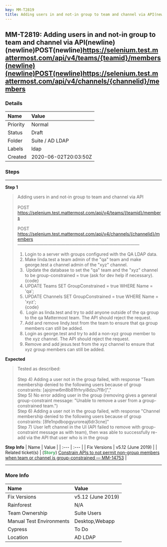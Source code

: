 ```yaml
---
key: MM-T2819
title: Adding users in and not-in group to team and channel via API(newline)(newline)POST(newline)https://selenium.test.mattermost.com/api/v4/teams/{teamid}/members(newline)(newline)POST(newline)https://selenium.test.mattermost.com/api/v4/channels/{channelid}/members
---
```


## MM-T2819: Adding users in and not-in group to team and channel via API(newline)(newline)POST(newline)https://selenium.test.mattermost.com/api/v4/teams/{teamid}/members(newline)(newline)POST(newline)https://selenium.test.mattermost.com/api/v4/channels/{channelid}/members

### Details

| Name     | Value                |
| :------- | :------------------- |
| Priority | Normal               |
| Status   | Draft                |
| Folder   | Suite / AD LDAP      |
| Labels   | ldap                 |
| Created  | 2020-06-02T20:03:50Z |

### Steps

<hr/>

**Step 1**

> <article>Adding users in and not-in group to team and channel via API<br><br>POST<br><a href="https://selenium.test.mattermost.com/api/v4/teams/{teamid}/members">https://selenium.test.mattermost.com/api/v4/teams/{teamid}/members</a><br><br>POST<br><a href="https://selenium.test.mattermost.com/api/v4/channels/{channelid}/members">https://selenium.test.mattermost.com/api/v4/channels/{channelid}/members</a><br>————————————————————————————<ol><li>Login to a server with groups configured with the QA LDAP data.</li><li>Make linda.test a team admin of the "qa" team and make george.test a channel admin of the "xyz" channel.</li><li>&nbsp;Update the database to set the "qa" team and the "xyz" channel to be group-constrained = true (ask for dev help if necessary).<br>{code}</li><li>UPDATE Teams SET GroupConstrained = true WHERE Name = 'qa';</li><li>UPDATE Channels SET GroupConstrained = true WHERE Name = 'xyz';<br>{code}</li><li>&nbsp;Login as linda.test and try to add anyone outside of the qa group to the qa Mattermost team. The API should reject the request.</li><li>Add and remove lindy.test from the team to ensure that qa group members can still be added.</li><li>Login as george.test and try to add a non-xyz group member to the xyz channel. The API should reject the request.</li><li>Remove and add jesus.test from the xyz channel to ensure that xyz group members can still be added.</li></ol></article>

**Expected**

> <article>Tested as described:<br /><br />Step 4) Adding a user not in the group failed, with response &quot;Team membership denied to the following users because of group constraints: [ajojmw6m8b81frhryi8dzu7f8r]&quot;,&quot;<br />Step 5) No error adding user in the group (removing gives a general group-constraint message: &quot;Unable to remove a user from a group-constrained team.&quot;)<br />Step 6) Adding a user not in the group failed, with response &quot;Channel membership denied to the following users because of group constraints: [8fe1npdbopgyuroreaj6dr3cne]&quot;<br />Step 7) User left channel in the UI (API failed to remove with group-constraint message as with team), then was able to successfully re-add via the API that user who is in the group</article>

**Step Info**
| Name | Value |
| :--- | :--- |
| Fix Versions | v5.12 (June 2019) |
| Related ticket(s) | (<strong><span style="color: rgb(65, 168, 95);">Story</span></strong>)&nbsp;<a href="https://mattermost.atlassian.net/browse/MM-14753">Constrain APIs to not permit non-group members when team or channel is group-constrained — MM-14753</a> |

<hr/>

### More Info

| Name                     | Value             |
| :----------------------- | :---------------- |
| Fix Versions             | v5.12 (June 2019) |
| Rainforest               | N/A               |
| Team Ownership           | Suite Users       |
| Manual Test Environments | Desktop,Webapp    |
| Cypress                  | To Do             |
| Location                 | AD LDAP           |
